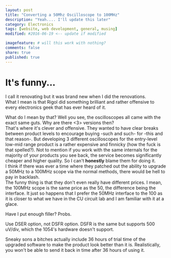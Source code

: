 ```yaml
---
layout: post
title: "Converting a 50Mhz Oscilloscope to 100MHz"
description: "Yeah.... I'll update this later"
category: Electronics
tags: [website, web development, general, musing]
modified: #2016-06-19 <-- update if modified

imagefeature: # will this work with nothing?
comments: false
share: true
published: true
---
```


# It's funny...

I call it renovating but it was brand new when I did the renovations.  
What I mean is that Rigol did something brilliant and rather offensive to every electronics geek that has ever heard of it.

What do I mean by that? Well you see, the <product line> oscilloscopes all came with the exact same guts. Why are there <3> versions then?  
That's where it's clever and offensive. They wanted to have clear breaks between product levels to encourage buying -such and such- for -this and that reason-. But developing 3 different oscilloscopes for the entry-level low-mid range product is a rather expensive and finnicky (how the fuck is that spelled?). Not to mention if you work with the same internals for the majority of your products you see back, the service becomes significantly cheaper and higher quality. So I can't **honestly** blame them for doing it.  
I think if there was ever a time where they patched out the ability to upgrade a 50MHz to a 100MHz scope via the normal methods, there would be hell to pay in backlash.  
The funny thing is that they don't even really have different prices. I mean, the 100MHz scope is the same price as the 50, the difference being the interface. It just so happens that I prefer the 50MHz interface to the 100 as it is closer to what we have in the CU circuit lab and I am familiar with it at a glace.

Have I put enough filler? Probs.

Use DSER option, not DSFR option. DSFR is the same but supports 500 uV/div, which the 1054's hardware doesn't support.

Sneaky sons a bitches actually include 36 hours of trial time of the upgraded software to make the product look better than it is. Realistically, you won't be able to send it back in time after 36 hours of using it.
